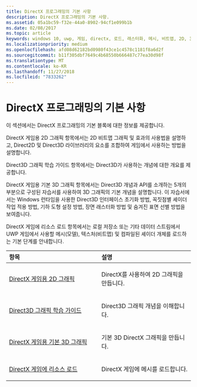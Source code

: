```yaml
---
title: DirectX 프로그래밍의 기본 사항
description: DirectX 프로그래밍의 기본 사항.
ms.assetid: 05a1bc59-f32e-44a0-8902-94cf1e099b1b
ms.date: 02/08/2017
ms.topic: article
keywords: windows 10, uwp, 게임, directx, 로드, 래스터화, 메시, 비트맵, 2D, 3D
ms.localizationpriority: medium
ms.openlocfilehash: afd08d62182bd0980f43ce1c4578c1181f8a6d2f
ms.sourcegitcommit: b11f305dbf7649c4b68550b666487c77ea30d98f
ms.translationtype: MT
ms.contentlocale: ko-KR
ms.lasthandoff: 11/27/2018
ms.locfileid: "7833262"
---
```

# <a name="fundamentals-of-directx-programming"></a>DirectX 프로그래밍의 기본 사항

이 섹션에서는 DirectX 프로그래밍의 기본 블록에 대한 정보를 제공합니다.

DirectX 게임용 2D 그래픽 항목에서는 2D 비트맵 그래픽 및 효과의 사용법을 설명하고, Direct2D 및 Direct3D 라이브러리의 요소를 조합하여 게임에서 사용하는 방법을 설명합니다.

Direct3D 그래픽 학습 가이드 항목에서는 Direct3D가 사용하는 개념에 대한 개요를 제공합니다.

DirectX 게임용 기본 3D 그래픽 항목에서는 Direct3D 개념과 API를 소개하는 5개의 부분으로 구성된 자습서를 사용하여 3D 그래픽의 기본 개념을 설명합니다. 이 자습서에서는 Windows 런타임을 사용한 Direct3D 인터페이스 초기화 방법, 꼭짓점별 셰이더 작업 적용 방법, 기하 도형 설정 방법, 장면 래스터화 방법 및 숨겨진 표면 선별 방법을 보여줍니다.

DirectX 게임에 리소스 로드 항목에서는 로컬 저장소 또는 기타 데이터 스트림에서 UWP 게임에서 사용할 메시(모델), 텍스처(비트맵) 및 컴파일된 셰이더 개체를 로드하는 기본 단계를 안내합니다.

<table>
<colgroup>
<col width="50%" />
<col width="50%" />
</colgroup>
<thead>
<tr class="header">
<th align="left">항목</th>
<th align="left">설명</th>
</tr>
</thead>
<tbody>
<tr class="odd">
<td align="left"><p><a href="working-with-2d-graphics-in-your-directx-game.md">DirectX 게임용 2D 그래픽</a></p></td>
<td align="left"><p>DirectX를 사용하여 2D 그래픽을 만듭니다.</p></td>
</tr>
<tr class="even">
<td align="left"><p><a href="https://msdn.microsoft.com/windows/uwp/graphics-concepts/index">Direct3D 그래픽 학습 가이드</a></p></td>
<td align="left"><p>Direct3D 그래픽 개념을 이해합니다.</p></td>
</tr>
<tr class="odd">
<td align="left"><p><a href="an-introduction-to-3d-graphics-with-directx.md">DirectX 게임용 기본 3D 그래픽</a></p></td>
<td align="left"><p>기본 3D DirectX 그래픽을 만듭니다.</p></td>
</tr>
<tr class="even">
<td align="left"><p><a href="load-a-game-asset.md">DirectX 게임에 리소스 로드</a></p></td>
<td align="left"><p>DirectX 게임에 메시를 로드합니다.</p></td>
</tr>
</tbody>
</table>